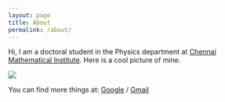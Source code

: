 ```yaml
---
layout: page
title: About
permalink: /about/
---
```


Hi, I am a doctoral student in the Physics department at [Chennai Mathematical Institute](https://www.cmi.ac.in/). Here is a cool picture of mine.

<img src="/pictures/profile.jpg">

You can find more things at:
[Google][search] /
[Gmail](https://www.gmail.com)

[search]: https://www.google.com
